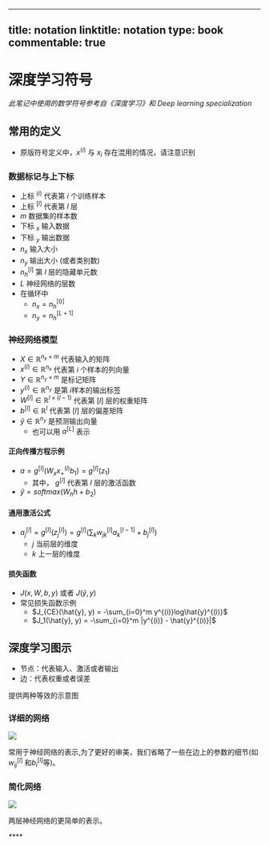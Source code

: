 
---
title: notation
linktitle: notation
type: book
commentable: true
---

# 深度学习符号

_此笔记中使用的数学符号参考自《深度学习》和 Deep learning specialization_

## 常用的定义

- 原版符号定义中，$x^{(i)}$ 与 $x_i$ 存在混用的情况，请注意识别

### 数据标记与上下标

- 上标 $^{(i)}$ 代表第 $i$ 个训练样本
- 上标 $^{[l]}$ 代表第 $l$ 层
- $m$ 数据集的样本数
- 下标 $_x$ 输入数据
- 下标 $_y$ 输出数据
- $n_x$ 输入大小
- $n_y$ 输出大小 (或者类别数)
- $n_h^{[l]}$ 第 $l$ 层的隐藏单元数
- $L$ 神经网络的层数
- 在循环中
  - $n_x = n_h^{[0]}$
  - $n_y = n_h^{[L + 1]}$

### 神经网络模型

- $X \in \mathbb{R}^{n_x \times m}$ 代表输入的矩阵
- $x^{(i)} \in \mathbb{R}^{n_x}$ 代表第 $i$ 个样本的列向量
- $Y \in \mathbb{R}^{n_y \times m}$ 是标记矩阵
- $y^{(i)} \in \mathbb{R}^{n_y}$ 是第 $i$样本的输出标签
- $W^{[l]} \in \mathbb{R}^{l \times (l-1)}$ 代表第 $[l]$ 层的权重矩阵
- $b^{[l]} \in \mathbb{R}^{l}$ 代表第 $[l]$ 层的偏差矩阵
- $\hat{y} \in \mathbb{R}^{n_y}$ 是预测输出向量
  - 也可以用 $a^{[L]}$ 表示

#### 正向传播方程示例

- $a = g^{[l]}(W_x x^{(i)}_ + b_1) = g^{[l]}(z_1)$
  - 其中， $g^{[l]}$ 代表第 $l$ 层的激活函数
- $\hat{y} = softmax(W_h h + b_2)$

#### 通用激活公式

- $a_j^{[l]} = g^{[l]}(z_j^{[l]}) = g^{[l]}(\sum_k w_{jk}^{[l]}a_k^{[l-1]} + b_j^{[l]})$
  - $j$ 当前层的维度
  - $k$ 上一层的维度

#### 损失函数

- $J(x, W, b, y)$ 或者 $J(\hat{y}, y)$
- 常见损失函数示例
  - $J_{CE}(\hat{y}, y) = -\sum_{i=0}^m y^{(i)}log\hat{y}^{(i)}$
  - $J_1(\hat{y}, y) = -\sum_{i=0}^m |y^{(i)} - \hat{y}^{(i)}|$

## 深度学习图示

- 节点：代表输入、激活或者输出
- 边：代表权重或者误差

提供两种等效的示意图

### 详细的网络

![](https://assets.ng-tech.icu/book/Andrew-Ng-DeepLearning-AI/fe20e8766346d4e8d212e792888dd6fb.jpg)

常用于神经网络的表示,为了更好的审美，我们省略了一些在边上的参数的细节(如$w_{ij}^{[l]}$ 和$b_{i}^{[l]}$等)。

### 简化网络

![](https://assets.ng-tech.icu/book/Andrew-Ng-DeepLearning-AI/08a2f8fea114cbc35c70d45d03a34d52.jpg)

两层神经网络的更简单的表示。

_\*\*\*\*_

    